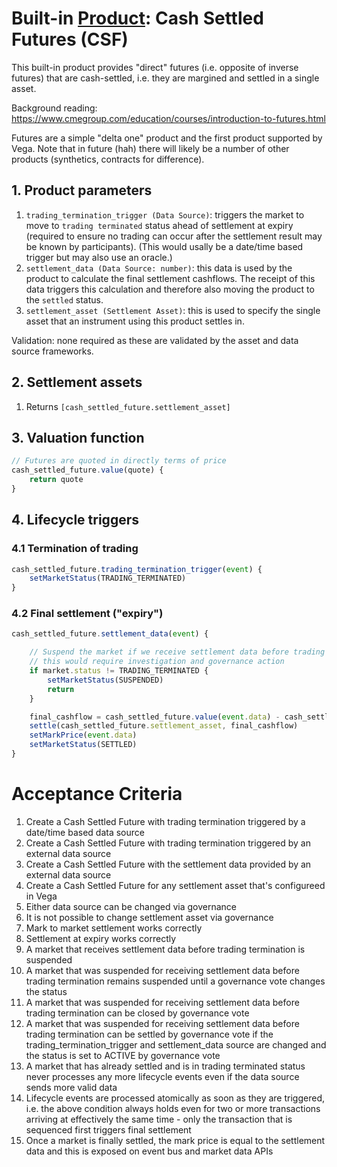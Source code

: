 # Built-in [Product](./0045-product.md): Cash Settled Futures (CSF)

This built-in product provides "direct" futures (i.e. opposite of inverse futures) that are cash-settled, i.e. they are margined and settled in a single asset.

Background reading: https://www.cmegroup.com/education/courses/introduction-to-futures.html

Futures are a simple "delta one" product and the first product supported by Vega. Note that in future (hah) there will likely be a number of other products (synthetics, contracts for difference).


## 1. Product parameters

1. `trading_termination_trigger (Data Source)`: triggers the market to move to `trading terminated` status ahead of settlement at expiry (required to ensure no trading can occur after the settlement result may be known by participants). (This would usally be a date/time based trigger but may also use an oracle.)
1. `settlement_data (Data Source: number)`: this data is used by the product to calculate the final settlement cashflows. The receipt of this data triggers this calculation and therefore also moving the product to the `settled` status.
1. `settlement_asset (Settlement Asset)`: this is used to specify the single asset that an instrument using this product settles in.

Validation: none required as these are validated by the asset and data source frameworks.


## 2. Settlement assets

1. Returns `[cash_settled_future.settlement_asset]`


## 3. Valuation function

```javascript
// Futures are quoted in directly terms of price 
cash_settled_future.value(quote) {
	return quote
}
```


## 4. Lifecycle triggers

### 4.1 Termination of trading

```javascript
cash_settled_future.trading_termination_trigger(event) {
	setMarketStatus(TRADING_TERMINATED)
}
```


### 4.2 Final settlement ("expiry")

```javascript
cash_settled_future.settlement_data(event) {

	// Suspend the market if we receive settlement data before trading termination
	// this would require investigation and governance action
	if market.status != TRADING_TERMINATED {
		setMarketStatus(SUSPENDED)
		return
	}

	final_cashflow = cash_settled_future.value(event.data) - cash_settled_future.value(market.mark_price)) 
	settle(cash_settled_future.settlement_asset, final_cashflow)
	setMarkPrice(event.data)
	setMarketStatus(SETTLED)
}
```


# Acceptance Criteria

1. Create a Cash Settled Future with trading termination triggered by a date/time based data source
1. Create a Cash Settled Future with trading termination triggered by an external data source
1. Create a Cash Settled Future with the settlement data provided by an external data source
1. Create a Cash Settled Future for any settlement asset that's configureed in Vega
1. Either data source can be changed via governance
1. It is not possible to change settlement asset via governance
1. Mark to market settlement works correctly
1. Settlement at expiry works correctly
1. A market that receives settlement data before trading termination is suspended
1. A market that was suspended for receiving settlement data before trading termination remains suspended until a governance vote changes the status
1. A market that was suspended for receiving settlement data before trading termination can be closed by governance vote
1. A market that was suspended for receiving settlement data before trading termination can be settled by governance vote if the trading_termination_trigger and settlement_data source are changed and the status is set to ACTIVE by governance vote
1. A market that has already settled and is in trading terminated status never processes any more lifecycle events even if the data source sends more valid data
1. Lifecycle events are processed atomically as soon as they are triggered, i.e. the above condition always holds even for two or more transactions arriving at effectively the same time - only the transaction that is sequenced first triggers final settlement
1. Once a market is finally settled, the mark price is equal to the settlement data and this is exposed on event bus and market data APIs